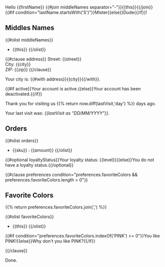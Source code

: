 Hello {{firstName}} {{#join middleNames separator="-"}}{{this}}{{/join}} {{#if condition="lastName.startsWith('S')"}}Mister{{else}}Dude{{/if}}!

## Middles Names
{{#olist middleNames}}
- {{this}}
{{/olist}}

{{#clause address}}
Street: {{street}}\
City: {{city}}\
ZIP: {{zip}}
{{/clause}}

Your city is: {{#with address}}{{city}}{{/with}}.

{{#if active}}Your account is active.{{else}}Your account has been deactivated.{{/if}}

Thank you for visiting us {{% return now.diff(lastVisit,'day') %}} days ago.

Your last visit was: _{{lastVisit as "DD/MM/YYYY"}}_.

## Orders

{{#olist orders}}
- {{sku}} : {{amount}}
{{/olist}}

{{#optional loyaltyStatus}}Your loyalty status: {{level}}{{else}}You do not have a loyalty status.{{/optional}}


{{#clause preferences condition="preferences.favoriteColors && preferences.favoriteColors.length > 0"}}

## Favorite Colors

{{% return preferences.favoriteColors.join(',') %}}

{{#olist favoriteColors}}
- {{this}}
{{/olist}}

{{#if condition="preferences.favoriteColors.indexOf('PINK') >= 0"}}You like PINK!{{else}}Why don't you like PINK?{{/if}}

{{/clause}}

Done.

